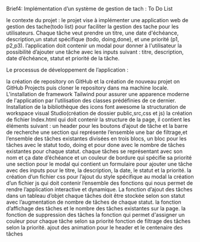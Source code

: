 
Brief4: Implémentation d’un système de gestion de tach : To Do List

le contexte du projet : le projet vise à implémenter une application web de gestion des tache(todo list) pour faciliter la gestion des tache pour les utilisateurs. Chaque tâche veut prendre un titre, une date d'échéance, description,un statut spécifique (todo, doing,done), et une priorité (p1, p2,p3). l’application doit contenir un modal pour donner à l'utilisateur la possibilité d’ajouter une tâche avec les inputs suivant : titre, description, date d’échéance, statut et priorité de la tâche.

Le processus de développement de l’application :

la création de repository on GitHub et la création de nouveau projet on GitHub Projects puis cloner le repository dans ma machine locale.
L'installation de framework Tailwind pour assurer une apparence moderne de l'application par l’utilisation des classes prédéfinies de ce dernier. 
Installation de la bibliothèque des icons font awesome
la structuration de workspace visual Studio(création de dossier public,src,css et js)
la création de fichier Index.html qui doit contenir la structure de la page, il contient les éléments suivant :
un header pour les boutons d’ajout de tâche et la barre de recherche
une section qui représente l’ensemble une bar de filtrage,et l’ensemble des tâches existantes divisées en trois blocs, un bloc pour les tâches avec le statut todo, doing et pour done avec le nombre de tâches existantes pour chaque statut.
chaque tâches se représentant avec son nom et ça date d’échéance et un couleur de bordure qui spécifie sa priorité
une section pour le modal qui contient un formulaire pour ajouter une tâche avec des inputs pour le titre, la description, la date, le statut et la priorité. 
la création d’un fichier css pour l’ajout du style spécifique au modal
la création d’un fichier js qui doit contenir l’ensemble des fonctions qui nous permet de rendre l’application interactive et dynamique. 
La fonction d’ajout des tâches dans un tableau d’objet chaque tâches doit être stockée selon son statut avec l’augmentation de nombre de tâches de chaque statut.
la fonction d’affichage des tâches et le nombre des tâches existantes sur la page.
la fonction de suppression des tâches 
la fonction qui permet d'assigner un couleur pour chaque tâche selon sa priorité
fonction de filtrage des tâches selon la priorité.
ajout des animation pour le header et le centenaire des tâches

